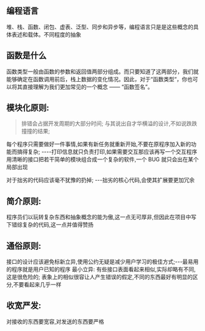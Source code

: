 ## 编程语言

堆、栈、函数、闭包、虚表、泛型、同步和异步等，编程语言只是是这些概念的具体表述和载体。不同程度的抽象

## 函数是什么

函数类型一般由函数的参数和返回值两部分组成。而只要知道了这两部分，我们就能够确定在函数调用前后，栈上数据的变化情况。因此，对于“函数类型“，你也可以将其直接理解为我们更加常见的一个概念 —— “函数签名”。

## 模块化原则:

> 排错会占据开发周期的大部分时间; 与其说出自才华横溢的设计,不如说跌跌撞撞的结果;

每个程序只需要做好一件事情,如果有新任务就重新开始,不要在原程序加入新的功能而搞得复杂; ----打印信息就只负责打印,如果需要交互那应该再写一个交互程序
用清晰的接口把若干简单的模块组合成一个复杂的软件,一个 BUG 就只会出在某个局部出现

对于拙劣的代码应该毫不犹豫的扔掉; ---拙劣的核心代码,会使其扩展要更加冗余

## 简介原则:

程序员们以玩转复杂东西和抽象概念的能为傲,这一点无可厚非,但因此在项目中写下错综复杂的代码,这一点并值得赞扬

## 通俗原则:

接口的设计应该避免标新立异,使用公约无疑是减少用户学习的极佳方式;---最易用的程序就是用户已知的程序
最小立异:
有些接口表面看起来相似,实际却略有不同,这是很危险的; 表象上的相似很容让人产生错误的假定,不同的东西最好有明显的区分,不要看起来几乎一样

## 收宽严发:

对接收的东西要宽容,对发送的东西要严格
